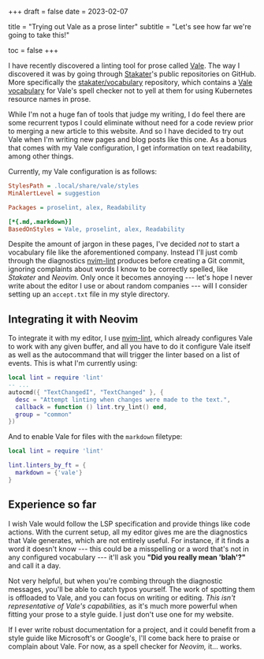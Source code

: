 +++
draft = false
date  = 2023-02-07

title    = "Trying out Vale as a prose linter"
subtitle = "Let's see how far we're going to take this!"

toc = false
+++

I have recently discovered a linting tool for prose called [Vale][vale]. The
way I discovered it was by going through [Stakater][stakater]'s public
repositories on GitHub. More specifically the [stakater/vocabulary][vocabrepo]
repository, which contains a [Vale vocabulary][doc-vocab] for Vale's spell
checker not to yell at them for using Kubernetes resource names in prose.

While I'm not a huge fan of tools that judge my writing, I do feel there are
some recurrent typos I could eliminate without need for a code review prior to
merging a new article to this website. And so I have decided to try out Vale
when I'm writing new pages and blog posts like this one. As a bonus that comes
with my Vale configuration, I get information on text readability, among other
things.

Currently, my Vale configuration is as follows:

```ini
StylesPath = .local/share/vale/styles
MinAlertLevel = suggestion

Packages = proselint, alex, Readability

[*{.md,.markdown}]
BasedOnStyles = Vale, proselint, alex, Readability
```

Despite the amount of jargon in these pages, I've decided _not_ to start a
vocabulary file like the aforementioned company. Instead I'll just comb through
the diagnostics [nvim-lint][nvim-lint] produces before creating a Git commit,
ignoring complaints about words I know to be correctly spelled, like _Stakater_
and _Neovim._ Only once it becomes annoying --- let's hope I never write about
the editor I use or about random companies --- will I consider setting up an
`accept.txt` file in my style directory.

[vale]: https://vale.sh
[stakater]: https://stakater.com
[vocabrepo]: https://github.com/stakater/vocabulary
[doc-vocab]: https://vale.sh/docs/topics/vocab/
[nvim-lint]: https://github.com/mfussenegger/nvim-lint

## Integrating it with Neovim

To integrate it with my editor, I use [nvim-lint][nvim-lint], which already
configures Vale to work with any given buffer, and all you have to do it
configure Vale itself as well as the autocommand that will trigger the linter
based on a list of events. This is what I'm currently using:

```lua
local lint = require 'lint'
-- ...
autocmd({ "TextChangedI", "TextChanged" }, {
  desc = "Attempt linting when changes were made to the text.",
  callback = function () lint.try_lint() end,
  group = "common"
})
```

And to enable Vale for files with the `markdown` filetype:

```lua
local lint = require 'lint'

lint.linters_by_ft = {
  markdown = {'vale'}
}
```

## Experience so far

I wish Vale would follow the LSP specification and provide things like code
actions. With the current setup, all my editor gives me are the diagnostics
that Vale generates, which are not entirely useful. For instance, if it finds a
word it doesn't know --- this could be a misspelling or a word that's not in
any configured vocabulary --- it'll ask you **"Did you really mean 'blah'?"**
and call it a day.

Not very helpful, but when you're combing through the diagnostic messages,
you'll be able to catch typos yourself. The work of spotting them is offloaded
to Vale, and you can focus on writing or editing. _This isn't representative of
Vale's capabilities,_ as it's much more powerful when fitting your prose to a
style guide. I just don't use one for my website.

If I ever write robust documentation for a project, and it could benefit from a
style guide like Microsoft's or Google's, I'll come back here to praise or
complain about Vale. For now, as a spell checker for _Neovim,_ it… works.

